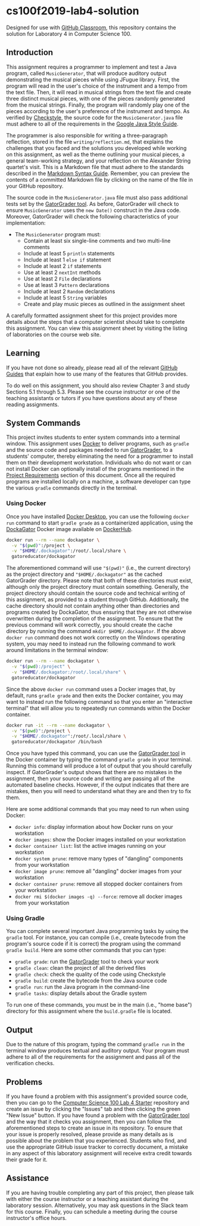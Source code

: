 # cs100f2019-lab4-solution

Designed for use with [GitHub Classroom](https://classroom.github.com/), this
repository contains the solution for Laboratory 4 in Computer Science 100.

## Introduction

This assignment requires a programmer to implement and test a Java program,
called `MusicGenerator`, that will produce auditory output demonstrating the
musical pieces while using JFugue library. First, the program will read in
the user's choice of the instrument and a tempo from the text file.
Then, it will read in musical strings from the text file and create three
distinct musical pieces, with one of the pieces randomly generated from the
musical strings. Finally, the program will randomly play one of the pieces
according to the user's preference of the instrument and tempo. As verified by
[Checkstyle](https://github.com/checkstyle/checkstyle), the source code for the
`MusicGenerator.java` file must adhere to all of the requirements in the [Google
Java Style Guide](https://google.github.io/styleguide/javaguide.html).

The programmer is also responsible for writing a three-paragraph reflection,
stored in the file `writing/reflection.md`, that explains the challenges that
you faced and the solutions you developed while working on this assignment, as
well as the theme outlining your musical pieces, a general team-working strategy,
and your reflection on the Alexander String quartet's visit.
This is a Markdown file that must adhere to the standards described
in the [Markdown Syntax
Guide](https://guides.github.com/features/mastering-markdown/). Remember, you
can preview the contents of a committed Markdown file by clicking on the name of
the file in your GitHub repository.

The source code in the `MusicGenerator.java` file must also pass additional tests
set by the [GatorGrader tool](https://github.com/GatorEducator/gatorgrader). As
before, GatorGrader will check to ensure `MusicGenerator` uses the `new Date()`
construct in the Java code. Moreover, GatorGrader will check the following
characteristics of your implementation:

* The `MusicGenerator` program must:
  * Contain at least six single-line comments and two multi-line comments
  * Include at least 5 `println` statements
  * Include at least 1 `else if` statement
  * Include at least 2 `if` statements
  * Use at least 2 `nextInt` methods
  * Use at least 2 `File` declarations
  * Use at least 3 `Pattern` declarations
  * Include at least 2 `Random` declarations
  * Include at least 5 `String` variables
  * Create and play music pieces as outlined in the
    assignment sheet

A carefully formatted assignment sheet for this project provides more details
about the steps that a computer scientist should take to complete this
assignment. You can view this assignment sheet by visiting the listing of
laboratories on the course web site.

## Learning

If you have not done so already, please read all of the relevant [GitHub
Guides](https://guides.github.com/) that explain how to use many of the features
that GitHub provides.

To do well on this assignment, you should also review Chapter 3 and study
Sections 5.1 through 5.3. Please see the course instructor or one of the
teaching assistants or tutors if you have questions about any of these reading
assignments.

## System Commands

This project invites students to enter system commands into a terminal window.
This assignment uses [Docker](https://www.docker.com) to deliver programs, such
as `gradle` and the source code and packages needed to run
[GatorGrader](https://github.com/GatorEducator/gatorgrader), to a students'
computer, thereby eliminating the need for a programmer to install them on their
development workstation. Individuals who do not want or can not install Docker can
optionally install of the programs mentioned in the [Project
Requirements](#requirements) section of this document. Once all the required
programs are installed locally on a machine, a software developer can type the
various `gradle` commands directly in the terminal.

### Using Docker

Once you have installed [Docker
Desktop](https://www.docker.com/products/docker-desktop), you can use the
following `docker run` command to start `gradle grade` as a containerized
application, using the [DockaGator](https://github.com/GatorEducator/dockagator)
Docker image available on
[DockerHub](https://cloud.docker.com/u/gatoreducator/repository/docker/gatoreducator/dockagator).

```bash
docker run --rm --name dockagator \
  -v "$(pwd)":/project \
  -v "$HOME/.dockagator":/root/.local/share \
  gatoreducator/dockagator
```

The aforementioned command will use `"$(pwd)"` (i.e., the current directory) as
the project directory and `"$HOME/.dockagator"` as the cached GatorGrader
directory. Please note that both of these directories must exist, although only
the project directory must contain something. Generally, the project directory
should contain the source code and technical writing of this assignment, as
provided to a student through GitHub. Additionally, the cache directory should
not contain anything other than directories and programs created by DockaGator,
thus ensuring that they are not otherwise overwritten during the completion of
the assignment. To ensure that the previous command will work correctly, you
should create the cache directory by running the command `mkdir
$HOME/.dockagator`. If the above `docker run` command does not work correctly on
the Windows operating system, you may need to instead run the following command
to work around limitations in the terminal window:

```bash
docker run --rm --name dockagator \
  -v "$(pwd):/project" \
  -v "$HOME/.dockagator:/root/.local/share" \
  gatoreducator/dockagator
```

Since the above `docker run` command uses a Docker images that, by default, runs
`gradle grade` and then exits the Docker container, you may want to instead run
the following command so that you enter an "interactive terminal" that will
allow you to repeatedly run commands within the Docker container.

```bash
docker run -it --rm --name dockagator \
  -v "$(pwd)":/project \
  -v "$HOME/.dockagator":/root/.local/share \
  gatoreducator/dockagator /bin/bash
```

Once you have typed this command, you can use the [GatorGrader
tool](https://github.com/GatorEducator/gatorgrader) in the Docker container by
typing the command `gradle grade` in your terminal. Running this command will
produce a lot of output that you should carefully inspect. If GatorGrader's
output shows that there are no mistakes in the assignment, then your source code
and writing are passing all of the automated baseline checks. However, if the
output indicates that there are mistakes, then you will need to understand what
they are and then try to fix them.

Here are some additional commands that you may need to run when using Docker:

* `docker info`: display information about how Docker runs on your workstation
* `docker images`: show the Docker images installed on your workstation
* `docker container list`: list the active images running on your workstation
* `docker system prune`: remove many types of "dangling" components from your workstation
* `docker image prune`: remove all "dangling" docker images from your workstation
* `docker container prune`: remove all stopped docker containers from your workstation
* `docker rmi $(docker images -q) --force`: remove all docker images from your workstation

### Using Gradle

You can complete several important Java programming tasks by using the
`gradle` tool. For instance, you can compile (i.e., create bytecode from the
program's source code if it is correct) the program using the command `gradle
build`. Here are some other commands that you can type:

* `gradle grade`: run the [GatorGrader](https://github.com/GatorEducator/gatorgrader) tool to check your work
* `gradle clean`: clean the project of all the derived files
* `gradle check`: check the quality of the code using Checkstyle
* `gradle build`: create the bytecode from the Java source code
* `gradle run`: run the Java program in the command-line
* `gradle tasks`: display details about the Gradle system

To run one of these commands, you must be in the main (i.e., "home base")
directory for this assignment where the `build.gradle` file is located.

## Output

Due to the nature of this program, typing the command
`gradle run` in the terminal window produces textual and auditory output. Your program must adhere to
all of the requirements for the assignment and pass all of the verification
checks.

## Problems

If you have found a problem with this assignment's provided source code, then
you can go to the [Computer Science 100 Lab 4
Starter](https://github.com/allegheny-computer-science-100-01-f2019/lab04-starter)
repository and create an issue by clicking the "Issues" tab and then clicking
the green "New Issue" button. If you have found a problem with the [GatorGrader tool](https://github.com/GatorEducator/gatorgrader) and the way that it checks you
assignment, then you can follow the aforementioned steps to create an issue in
its repository. To ensure that your issue is properly resolved, please provide
as many details as is possible about the problem that you experienced.
Students who find, and use the appropriate GitHub issue tracker to correctly
document, a mistake in any aspect of this laboratory assignment will receive
extra credit towards their grade for it.

## Assistance

If you are having trouble completing any part of this project, then please talk
with either the course instructor or a teaching assistant during the laboratory
session. Alternatively, you may ask questions in the Slack team for this
course. Finally, you can schedule a meeting during the course instructor's
office hours.
